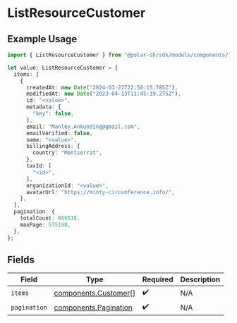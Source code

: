 # ListResourceCustomer

## Example Usage

```typescript
import { ListResourceCustomer } from "@polar-sh/sdk/models/components/listresourcecustomer.js";

let value: ListResourceCustomer = {
  items: [
    {
      createdAt: new Date("2024-03-27T22:50:15.785Z"),
      modifiedAt: new Date("2023-04-13T11:45:19.275Z"),
      id: "<value>",
      metadata: {
        "key": false,
      },
      email: "Manley.Ankunding@gmail.com",
      emailVerified: false,
      name: "<value>",
      billingAddress: {
        country: "Montserrat",
      },
      taxId: [
        "<id>",
      ],
      organizationId: "<value>",
      avatarUrl: "https://minty-circumference.info/",
    },
  ],
  pagination: {
    totalCount: 886518,
    maxPage: 575198,
  },
};
```

## Fields

| Field                                                          | Type                                                           | Required                                                       | Description                                                    |
| -------------------------------------------------------------- | -------------------------------------------------------------- | -------------------------------------------------------------- | -------------------------------------------------------------- |
| `items`                                                        | [components.Customer](../../models/components/customer.md)[]   | :heavy_check_mark:                                             | N/A                                                            |
| `pagination`                                                   | [components.Pagination](../../models/components/pagination.md) | :heavy_check_mark:                                             | N/A                                                            |